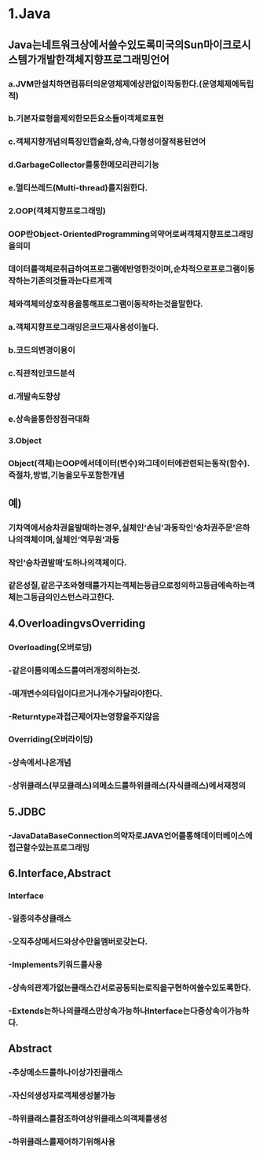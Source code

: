 
# 1.Java
## Java는네트워크상에서쓸수있도록미국의Sun마이크로시스템가개발한객체지향프로그래밍언어
### a.JVM만설치하면컴퓨터의운영체제에상관없이작동한다.(운영체제에독립적)
### b.기본자료형을제외한모든요소들이객체로표현
### c.객체지향개념의특징인캡슐화,상속,다형성이잘적용된언어
### d.GarbageCollector를통한메모리관리기능
### e.멀티쓰레드(Multi-thread)를지원한다.
### 2.OOP(객체지향프로그래밍)
### OOP란Object-OrientedProgramming의약어로써객체지향프로그래밍을의미
### 데이터를객체로취급하여프로그램에반영한것이며,순차적으로프로그램이동작하는기존의것들과는다르게객
### 체와객체의상호작용을통해프로그램이동작하는것을말한다.
### a.객체지향프로그래밍은코드재사용성이높다.
### b.코드의변경이용이
### c.직관적인코드분석
### d.개발속도향상
### e.상속을통한장점극대화
### 3.Object
### Object(객체)는OOP에서데이터(변수)와그데이터에관련되는동작(함수).즉절차,방법,기능을모두포함한개념
## 예)
### 기차역에서승차권을발매하는경우,실체인‘손님’과동작인‘승차권주문’은하나의객체이며,실체인‘역무원’과동
### 작인‘승차권발매’도하나의객체이다.
### 같은성질,같은구조와형태를가지는객체는등급으로정의하고등급에속하는객체는그등급의인스턴스라고한다.
## 4.OverloadingvsOverriding
### Overloading(오버로딩)
### -같은이름의메소드를여러개정의하는것.
### -매개변수의타입이다르거나개수가달라야한다.
### -Returntype과접근제어자는영향을주지않음
### Overriding(오버라이딩)
### -상속에서나온개념
### -상위클래스(부모클래스)의메소드를하위클래스(자식클래스)에서재정의
## 5.JDBC
### -JavaDataBaseConnection의약자로JAVA언어를통해데이터베이스에접근할수있는프로그래밍
## 6.Interface,Abstract
### Interface
### -일종의추상클래스
### -오직추상메서드와상수만을멤버로갖는다.
### -Implements키워드를사용
### -상속의관계가없는클래스간서로공동되는로직을구현하여쓸수있도록한다.
### -Extends는하나의클래스만상속가능하나Interface는다중상속이가능하다.
## Abstract
### -추상메소드를하나이상가진클래스
### -자신의생성자로객체생성불가능
### -하위클래스를참조하여상위클래스의객체를생성
### -하위클래스를제어하기위해사용
